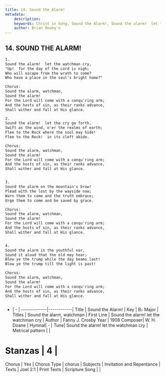 ```yaml
---
title: 14. Sound the Alarm!
metadata:
    description: 
    keywords: Christ in Song, Sound the Alarm!, Sound the alarm!  let the watchman cry, Sound the alarm, watchman
    author: Brian Onang'o
---
```



## 14. SOUND THE ALARM!

```txt
1.
Sound the alarm!  let the watchman cry,
"Up!  for the day of the Lord is nigh;
Who will escape from the wrath to come?
Who have a place in the soul's bright home?"

Chorus:
Sound the alarm, watchman,
Sound the alarm!
For the Lord will come with a conqu'ring arm;
And the hosts of sin, as their ranks advance,
Shall wither and fall at His glance.

2.
Sound the alarm!  let the cry go forth,
Swift as the wind, o'er the realms of earth;
Flee to the Rock where the soul may hide!
Flee to the Rock!  in its cleft abide. 

Chorus:
Sound the alarm, watchman,
Sound the alarm!
For the Lord will come with a conqu'ring arm;
And the hosts of sin, as their ranks advance,
Shall wither and fall at His glance.


3.
Sound the alarm on the mountain's brow!
Plead with the lost by the wayside now;
Warn them to come and the truth embrace;
Urge them to come and be saved by grace. 

Chorus:
Sound the alarm, watchman,
Sound the alarm!
For the Lord will come with a conqu'ring arm;
And the hosts of sin, as their ranks advance,
Shall wither and fall at His glance.


4.
Sound the alarm in the youthful ear,
Sound it aloud that the old may hear;
Blow ye the trump while the day beams last!
Blow ye the trump till the light is past! 

Chorus:
Sound the alarm, watchman,
Sound the alarm!
For the Lord will come with a conqu'ring arm;
And the hosts of sin, as their ranks advance,
Shall wither and fall at His glance.



```

- |   -  |
-------------|------------|
Title | Sound the Alarm! |
Key | B♭ Major |
Titles | Sound the alarm, watchman |
First Line | Sound the alarm!  let the watchman cry |
Author | Fanny J. Crosby
Year | 1908
Composer| W. H. Doane |
Hymnal|  - |
Tune| Sound the alarm!  let the watchman cry |
Metrical pattern | |
# Stanzas | 4 |
Chorus | Yes |
Chorus Type | chorus |
Subjects | Invitation and Repentance |
Texts | Joel 2:1 |
Print Texts | 
Scripture Song |  |
  
